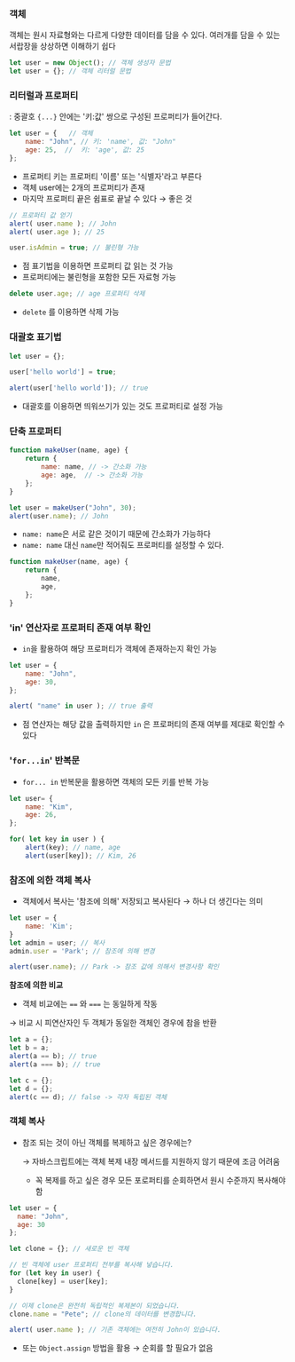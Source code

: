 ### 객체

객체는 원시 자료형와는 다르게 다양한 데이터를 담을 수 있다. 여러개를 담을 수 있는 서랍장을 상상하면 이해하기 쉽다

```jsx
let user = new Object(); // 객체 생성자 문법
let user = {}; // 객체 리터럴 문법
```

### 리터럴과 프로퍼티

: 중괄호 `{...}` 안에는 '키:값' 쌍으로 구성된 프로퍼티가 들어간다.

```jsx
let user = {   // 객체
	name: "John", // 키: 'name', 값: "John"
	age: 25,  //  키: 'age', 값: 25
};
```

- 프로퍼티 키는 프로퍼티 '이름' 또는 '식별자'라고 부른다
- 객체 user에는 2개의 프로퍼티가 존재
- 마지막 프로퍼티 끝은 쉼표로 끝날 수 있다 → 좋은 것

```jsx
// 프로퍼티 값 얻기
alert( user.name ); // John
alert( user.age ); // 25

user.isAdmin = true; // 불린형 가능
```

- 점 표기법을 이용하면 프로퍼티 값 읽는 것 가능
- 프로퍼티에는 불린형을 포함한 모든 자료형 가능

```jsx
delete user.age; // age 프로퍼티 삭제
```

- `delete` 를 이용하면 삭제 가능

### 대괄호 표기법

```jsx
let user = {};

user['hello world'] = true;

alert(user['hello world']); // true
```

- 대괄호를 이용하면 띄워쓰기가 있는 것도 프로퍼티로 설정 가능

### 단축 프로퍼티

```jsx
function makeUser(name, age) {
	return {
		name: name, // -> 간소화 가능
		age: age,  // -> 간소화 가능
	};
}

let user = makeUser("John", 30);
alert(user.name); // John
```

- `name: name`은 서로 같은 것이기 때문에 간소화가 가능하다
- `name: name` 대신 `name`만 적어줘도 프로퍼티를 설정할 수 있다.

```jsx
function makeUser(name, age) {
	return {
		name,
		age,
	};
}
```

### 'in' 연산자로 프로퍼티 존재 여부 확인

- `in`을 활용하여 해당 프로퍼티가 객체에 존재하는지 확인 가능

```jsx
let user = {
	name: "John",
	age: 30,	
};

alert( "name" in user ); // true 출력
```

- 점 연산자는 해당 값을 출력하지만 `in` 은 프로퍼티의 존재 여부를 제대로 확인할 수 있다

### '`for...in`' 반복문

- `for... in` 반복문을 활용하면 객체의 모든 키를 반복 가능

```jsx
let user= {
	name: "Kim",
	age: 26,
};

for( let key in user ) {
	alert(key); // name, age
	alert(user[key]); // Kim, 26
```

### 참조에 의한 객체 복사

- 객체에서 복사는 '참조에 의해' 저장되고 복사된다 → 하나 더 생긴다는 의미

```jsx
let user = {
	name: 'Kim';
}
let admin = user; // 복사
admin.user = 'Park'; // 참조에 의해 변경

alert(user.name); // Park -> 참조 값에 의해서 변경사항 확인
```

**참조에 의한 비교**

- 객체 비교에는 `==` 와 `===` 는 동일하게 작동

→ 비교 시 피연산자인 두 객체가 동일한 객체인 경우에 참을 반환

```jsx
let a = {};
let b = a;
alert(a == b); // true
alert(a === b); // true

let c = {};
let d = {};
alert(c == d); // false -> 각자 독립된 객체
```

### 객체 복사

- 참조 되는 것이 아닌 객체를 복제하고 싶은 경우에는?

    → 자바스크립트에는 객체 복제 내장 메서드를 지원하지 않기 때문에 조금 어려움

    - 꼭 복제를 하고 싶은 경우 모든 포로퍼티를 순회하면서 원시 수준까지 복사해야 함

```jsx
let user = {
  name: "John",
  age: 30
};

let clone = {}; // 새로운 빈 객체

// 빈 객체에 user 프로퍼티 전부를 복사해 넣습니다.
for (let key in user) {
  clone[key] = user[key];
}

// 이제 clone은 완전히 독립적인 복제본이 되었습니다.
clone.name = "Pete"; // clone의 데이터를 변경합니다.

alert( user.name ); // 기존 객체에는 여전히 John이 있습니다.
```

- 또는 `Object.assign` 방법을 활용 → 순회를 할 필요가 없음